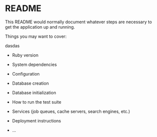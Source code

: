 # README

This README would normally document whatever steps are necessary to get the
application up and running.

Things you may want to cover:

dasdas

* Ruby version

* System dependencies

* Configuration

* Database creation

* Database initialization

* How to run the test suite

* Services (job queues, cache servers, search engines, etc.)

* Deployment instructions

* ...
